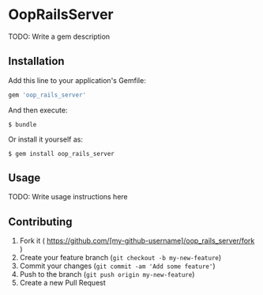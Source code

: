 # OopRailsServer

TODO: Write a gem description

## Installation

Add this line to your application's Gemfile:

```ruby
gem 'oop_rails_server'
```

And then execute:

    $ bundle

Or install it yourself as:

    $ gem install oop_rails_server

## Usage

TODO: Write usage instructions here

## Contributing

1. Fork it ( https://github.com/[my-github-username]/oop_rails_server/fork )
2. Create your feature branch (`git checkout -b my-new-feature`)
3. Commit your changes (`git commit -am 'Add some feature'`)
4. Push to the branch (`git push origin my-new-feature`)
5. Create a new Pull Request
